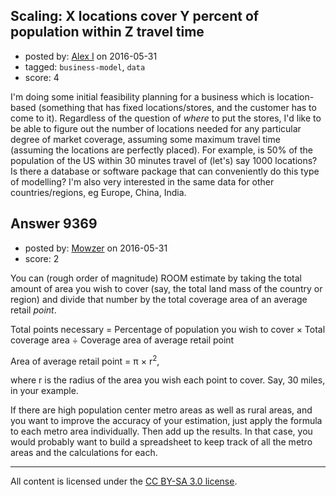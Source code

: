 ## Scaling: X locations cover Y percent of population within Z travel time

- posted by: [Alex I](https://stackexchange.com/users/2048845/alex-i) on 2016-05-31
- tagged: `business-model`, `data`
- score: 4

<p>I'm doing some initial feasibility planning for a business which is location-based (something that has fixed locations/stores, and the customer has to come to it).  Regardless of the question of <em>where</em> to put the stores, I'd like to be able to figure out the number of locations needed for any particular degree of market coverage, assuming some maximum travel time (assuming the locations are perfectly placed).  For example, is 50% of the population of the US within 30 minutes travel of (let's) say 1000 locations?  Is there a database or software package that can conveniently do this type of modelling?  I'm also very interested in the same data for other countries/regions, eg Europe, China, India.</p>



## Answer 9369

- posted by: [Mowzer](https://stackexchange.com/users/1803081/mowzer) on 2016-05-31
- score: 2

<p>You can (rough order of magnitude) ROOM estimate by taking the total amount of area you wish to cover (say, the total land mass of the country or region) and divide that number by the total coverage area of an average retail <em>point</em>.</p>

<p>Total points necessary &equals; Percentage of population you wish to cover &times; Total coverage area &div;  Coverage area of average retail point</p>

<p>Area of average retail point &equals; &pi; &times; r<sup>2</sup>,</p>

<p>where r is the radius of the area you wish each point to cover. Say, 30 miles, in your example.</p>

<p>If there are high population center metro areas as well as rural areas, and you want to improve the accuracy of your estimation, just apply the formula to each metro area individually. Then add up the results. In that case, you would probably want to build a spreadsheet to keep track of all the metro areas and the calculations for each.</p>




---

All content is licensed under the [CC BY-SA 3.0 license](https://creativecommons.org/licenses/by-sa/3.0/).
